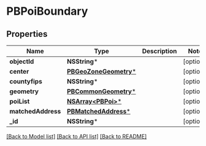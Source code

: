 # PBPoiBoundary

## Properties
Name | Type | Description | Notes
------------ | ------------- | ------------- | -------------
**objectId** | **NSString*** |  | [optional] 
**center** | [**PBGeoZoneGeometry***](PBGeoZoneGeometry.md) |  | [optional] 
**countyfips** | **NSString*** |  | [optional] 
**geometry** | [**PBCommonGeometry***](PBCommonGeometry.md) |  | [optional] 
**poiList** | [**NSArray&lt;PBPoi&gt;***](PBPoi.md) |  | [optional] 
**matchedAddress** | [**PBMatchedAddress***](PBMatchedAddress.md) |  | [optional] 
**_id** | **NSString*** |  | [optional] 

[[Back to Model list]](../README.md#documentation-for-models) [[Back to API list]](../README.md#documentation-for-api-endpoints) [[Back to README]](../README.md)


